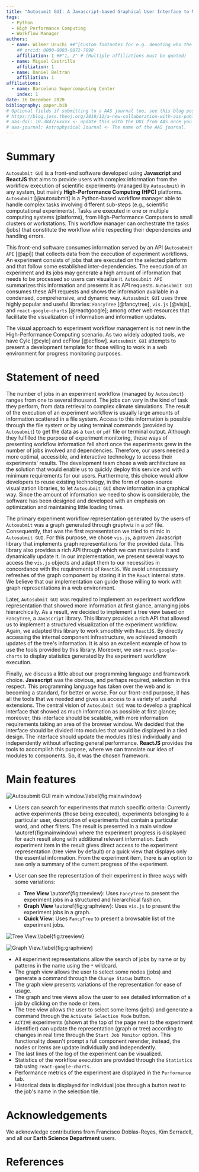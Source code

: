```yaml
---
title: "Autosumit GUI: A Javascript-based Graphical User Interface to Monitor Experiments Workflow Execution"
tags:
  - Python
  - High Performance Computing
  - Workflow Manager
authors:
  - name: Wilmer Uruchi ##^[Custom footnotes for e.g. denoting who the corresponding author is can be included like this.]
    ## orcid: 0000-0003-0872-7098
    affiliation: 1 ##"1, 2" # (Multiple affiliations must be quoted)
  - name: Miguel Castrillo
    affiliation: 1
  - name: Daniel Beltrán
    affiliation: 1
affiliations:
  - name: Barcelona Supercomputing Center
    index: 1
date: 16 December 2020
bibliography: paper.bib
# Optional fields if submitting to a AAS journal too, see this blog post:
# https://blog.joss.theoj.org/2018/12/a-new-collaboration-with-aas-publishing
# aas-doi: 10.3847/xxxxx <- update this with the DOI from AAS once you know it.
# aas-journal: Astrophysical Journal <- The name of the AAS journal.
---
```


# Summary

`Autosubmit GUI` is a front-end software developed using **Javascript** and **ReactJS** that aims to provide users with complex
information from the workflow execution of scientific experiments (managed by `Autosubmit`) in any system, but mainly **High-Performance Computing (HPC)** platforms.
`Autosubmit` [@autosubmit] is a Python-based workflow manager able to handle complex tasks involving different sub-steps (e.g., scientific computational experiments). Tasks are executed in one or multiple computing systems (platforms), from High-Performance Computers to small clusters or workstations. This workflow manager can orchestrate the tasks (jobs) that constitute the workflow while respecting their dependencies and handling errors.

This front-end software consumes information served by an API (`Autosubmit API` [@api]) that collects data from the execution of experiment workflows. An experiment consists of jobs that are executed on the selected platform and that follow some established inter-dependencies. The execution of an experiment and its jobs may generate a high amount of information that needs to be processed so users can visualize it. `Autosubmit API` summarizes this information and presents it as API requests. `Autosubmit GUI` consumes these API requests and shows the information available in a condensed, comprehensive, and dynamic way. `Autosubmit GUI` uses three highly popular and useful libraries: `FancyTree` [@fancytree], `vis.js` [@visjs], and `react-google-charts` [@reactgoogle]; among other web resources that facilitate the visualization of information and information updates.

The visual approach to experiment workflow management is not new in the High-Performance Computing scenario. As two widely adopted tools, we have Cylc [@cylc] and ecFlow [@ecflow]. `Autosubmit GUI` attempts to present a development template for those willing to work in a web environment for progress monitoring purposes.

# Statement of need

The number of jobs in an experiment workflow (managed by `Autosubmit`) ranges from one to several thousand. The jobs can vary in the kind of task they perform, from data retrieval to complex climate simulations. The result of the execution of an experiment workflow is usually large amounts of information scattered in a file system.
Access to this information is possible through the file system or by using terminal commands (provided by `Autosubmit`) to get the data as a `text` or `pdf` file or terminal output. Although they fulfilled the purpose of experiment monitoring, these ways of presenting workflow information fell short once the experiments grew in the number of jobs involved and dependencies. Therefore, our users needed a more optimal, accessible, and interactive technology to access their experiments' results. The development team chose a web architecture as the solution that would enable us to quickly deploy this service and with minimum requirements for our users. Furthermore, this choice would allow developers to reuse existing technology, in the form of open-source visualization libraries, to let `Autosubmit GUI` show information in a graphical way. Since the amount of information we need to show is considerable, the software has been designed and developed with an emphasis on optimization and maintaining little loading times.

The primary experiment workflow representation generated by the users of `Autosubmit` was a graph generated through graphviz in a `pdf` file. Consequently, that was the first representation we tried to mimic in `Autosubmit GUI`. For this purpose, we chose `vis.js`, a proven Javascript library that implements graph representations for the provided data. This library also provides a rich API through which we can manipulate it and dynamically update it. In our implementation, we present several ways to access the `vis.js` objects and adapt them to our necessities in concordance with the requirements of `ReactJS`. We avoid unnecessary refreshes of the graph component by storing it in the `React` internal state. We believe that our implementation can guide those willing to work with graph representations in a web environment.

Later, `Autosubmit GUI` was required to implement an experiment workflow representation that showed more information at first glance, arranging jobs hierarchically. As a result, we decided to implement a tree view based on `FancyTree`, a `Javascript` library. This library provides a rich API that allowed us to implement a structured visualization of the experiment workflow. Again, we adapted this library to work smoothly with `ReactJS`. By directly accessing the internal component infrastructure, we achieved smooth updates of the tree's information. It is also an excellent example of how to use the tools provided by this library. Moreover, we use `react-google-charts` to display statistics generated by the experiment workflow execution.

Finally, we discuss a little about our programming language and framework choice. **Javascript** was the obvious, and perhaps required, selection in this respect. This programming language has taken over the web and is becoming a standard, for better or worse. For our front-end purpose, it has all the tools that we needed and gives us access to a variety of useful extensions. The central vision of `Autosubmit GUI` was to develop a graphical interface that showed as much information as possible at first glance; moreover, this interface should be scalable, with more information requirements taking an area of the browser window. We decided that the interface should be divided into modules that would be displayed in a tiled design. The interface should update the modules (tiles) individually and independently without affecting general performance. **ReactJS** provides the tools to accomplish this purpose, where we can translate our idea of modules to components. So, it was the chosen framework.

# Main features

![Autosubmit GUI main window.\label{fig:mainwindow}](mainwindow.jpg)

- Users can search for experiments that match specific criteria: Currently active experiments (those being executed), experiments belonging to a particular user, description of experiments that contain a particular word, and other filters. The result is presented in a main window \autoref{fig:mainwindow} where the experiment progress is displayed for each result along with additional relevant information. Each experiment item in the result gives direct access to the experiment representation (tree view by default) or a quick view that displays only the essential information. From the experiment item, there is an option to see only a summary of the current progress of the experiment.

- User can see the representation of their experiment in three ways with some variations:
  - **Tree View** \autoref{fig:treeview}: Uses `FancyTree` to present the experiment jobs in a structured and hierarchical fashion.
  - **Graph View** \autoref{fig:graphview}: Uses `vis.js` to present the experiment jobs in a graph.
  - **Quick View**: Uses `FancyTree` to present a browsable list of the experiment jobs.

![Tree View.\label{fig:treeview}](treeview.jpg)

![Graph View.\label{fig:graphview}](graphview.jpg)

- All experiment representations allow the search of jobs by name or by patterns in the name using the `*` wildcard.
- The graph view allows the user to select some nodes (jobs) and generate a command through the `Change Status` button.
- The graph view presents variations of the representation for ease of usage.
- The graph and tree views allow the user to see detailed information of a job by clicking on the node or item.
- The tree view allows the user to select some items (jobs) and generate a command through the `Activate Selection Mode` button.
- `ACTIVE` experiments (shown at the top of the page next to the experiment identifier) can update the representation (graph or tree) according to changes in real time through the `Start Job Monitor` option. This functionality doesn't prompt a full component rerender, instead, the nodes or items are update individually and independently.
- The last lines of the log of the experiment can be visualized.
- Statistics of the workflow execution are provided through the `Statistics` tab using `react-google-charts`.
- Performance metrics of the experiment are displayed in the `Performance` tab.
- Historical data is displayed for individual jobs through a button next to the job's name in the selection tile.

<!-- # Citations -->

<!-- Work in progress -->

<!-- If you want to cite a software repository URL (e.g. something on GitHub without a preferred
citation) then you can do it with the example BibTeX entry below for @fidgit.

For a quick reference, the following citation commands can be used. -->

<!-- # Figures

Work in progress. -->

# Acknowledgements

We acknowledge contributions from Francisco Doblas-Reyes, Kim Serradell, and all our **Earth Science Department** users.

# References
